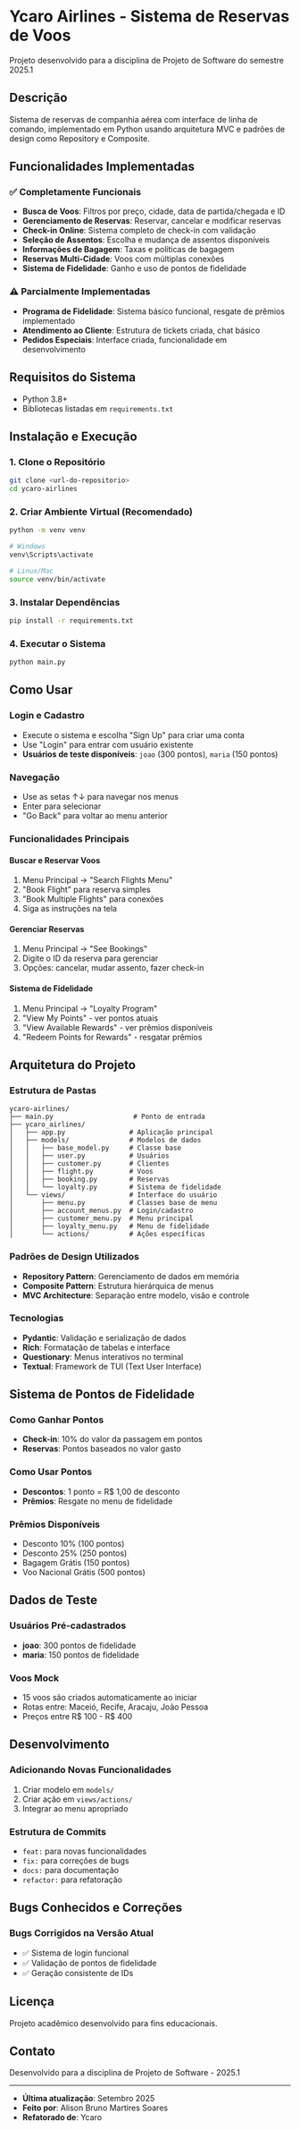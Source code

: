 # Ycaro Airlines - Sistema de Reservas de Voos

Projeto desenvolvido para a disciplina de Projeto de Software do semestre 2025.1

## Descrição

Sistema de reservas de companhia aérea com interface de linha de comando, implementado em Python usando arquitetura MVC e padrões de design como Repository e Composite.

## Funcionalidades Implementadas

### ✅ Completamente Funcionais
- **Busca de Voos**: Filtros por preço, cidade, data de partida/chegada e ID
- **Gerenciamento de Reservas**: Reservar, cancelar e modificar reservas
- **Check-in Online**: Sistema completo de check-in com validação
- **Seleção de Assentos**: Escolha e mudança de assentos disponíveis
- **Informações de Bagagem**: Taxas e políticas de bagagem
- **Reservas Multi-Cidade**: Voos com múltiplas conexões
- **Sistema de Fidelidade**: Ganho e uso de pontos de fidelidade

### ⚠️ Parcialmente Implementadas
- **Programa de Fidelidade**: Sistema básico funcional, resgate de prêmios implementado
- **Atendimento ao Cliente**: Estrutura de tickets criada, chat básico
- **Pedidos Especiais**: Interface criada, funcionalidade em desenvolvimento

## Requisitos do Sistema

- Python 3.8+
- Bibliotecas listadas em `requirements.txt`

## Instalação e Execução

### 1. Clone o Repositório
```bash
git clone <url-do-repositorio>
cd ycaro-airlines
```

### 2. Criar Ambiente Virtual (Recomendado)
```bash
python -m venv venv

# Windows
venv\Scripts\activate

# Linux/Mac
source venv/bin/activate
```

### 3. Instalar Dependências
```bash
pip install -r requirements.txt
```

### 4. Executar o Sistema
```bash
python main.py
```

## Como Usar

### Login e Cadastro
- Execute o sistema e escolha "Sign Up" para criar uma conta
- Use "Login" para entrar com usuário existente
- **Usuários de teste disponíveis**: `joao` (300 pontos), `maria` (150 pontos)

### Navegação
- Use as setas ↑↓ para navegar nos menus
- Enter para selecionar
- "Go Back" para voltar ao menu anterior

### Funcionalidades Principais

#### Buscar e Reservar Voos
1. Menu Principal → "Search Flights Menu"
2. "Book Flight" para reserva simples
3. "Book Multiple Flights" para conexões
4. Siga as instruções na tela

#### Gerenciar Reservas
1. Menu Principal → "See Bookings"
2. Digite o ID da reserva para gerenciar
3. Opções: cancelar, mudar assento, fazer check-in

#### Sistema de Fidelidade
1. Menu Principal → "Loyalty Program"
2. "View My Points" - ver pontos atuais
3. "View Available Rewards" - ver prêmios disponíveis
4. "Redeem Points for Rewards" - resgatar prêmios

## Arquitetura do Projeto

### Estrutura de Pastas
```
ycaro-airlines/
├── main.py                    # Ponto de entrada
├── ycaro_airlines/
│   ├── app.py                # Aplicação principal
│   ├── models/               # Modelos de dados
│   │   ├── base_model.py     # Classe base
│   │   ├── user.py           # Usuários
│   │   ├── customer.py       # Clientes
│   │   ├── flight.py         # Voos
│   │   ├── booking.py        # Reservas
│   │   └── loyalty.py        # Sistema de fidelidade
│   └── views/                # Interface do usuário
│       ├── menu.py           # Classes base de menu
│       ├── account_menus.py  # Login/cadastro
│       ├── customer_menu.py  # Menu principal
│       ├── loyalty_menu.py   # Menu de fidelidade
│       └── actions/          # Ações específicas
```

### Padrões de Design Utilizados
- **Repository Pattern**: Gerenciamento de dados em memória
- **Composite Pattern**: Estrutura hierárquica de menus
- **MVC Architecture**: Separação entre modelo, visão e controle

### Tecnologias
- **Pydantic**: Validação e serialização de dados
- **Rich**: Formatação de tabelas e interface
- **Questionary**: Menus interativos no terminal
- **Textual**: Framework de TUI (Text User Interface)

## Sistema de Pontos de Fidelidade

### Como Ganhar Pontos
- **Check-in**: 10% do valor da passagem em pontos
- **Reservas**: Pontos baseados no valor gasto

### Como Usar Pontos
- **Descontos**: 1 ponto = R$ 1,00 de desconto
- **Prêmios**: Resgate no menu de fidelidade

### Prêmios Disponíveis
- Desconto 10% (100 pontos)
- Desconto 25% (250 pontos)  
- Bagagem Grátis (150 pontos)
- Voo Nacional Grátis (500 pontos)

## Dados de Teste

### Usuários Pré-cadastrados
- **joao**: 300 pontos de fidelidade
- **maria**: 150 pontos de fidelidade

### Voos Mock
- 15 voos são criados automaticamente ao iniciar
- Rotas entre: Maceió, Recife, Aracaju, João Pessoa
- Preços entre R$ 100 - R$ 400

## Desenvolvimento

### Adicionando Novas Funcionalidades
1. Criar modelo em `models/`
2. Criar ação em `views/actions/`
3. Integrar ao menu apropriado

### Estrutura de Commits
- `feat:` para novas funcionalidades
- `fix:` para correções de bugs
- `docs:` para documentação
- `refactor:` para refatoração

## Bugs Conhecidos e Correções

### Bugs Corrigidos na Versão Atual
- ✅ Sistema de login funcional
- ✅ Validação de pontos de fidelidade
- ✅ Geração consistente de IDs


## Licença

Projeto acadêmico desenvolvido para fins educacionais.

## Contato

Desenvolvido para a disciplina de Projeto de Software - 2025.1

---

- **Última atualização**: Setembro 2025
- **Feito por**: Alison Bruno Martires Soares
- **Refatorado de**: Ycaro
